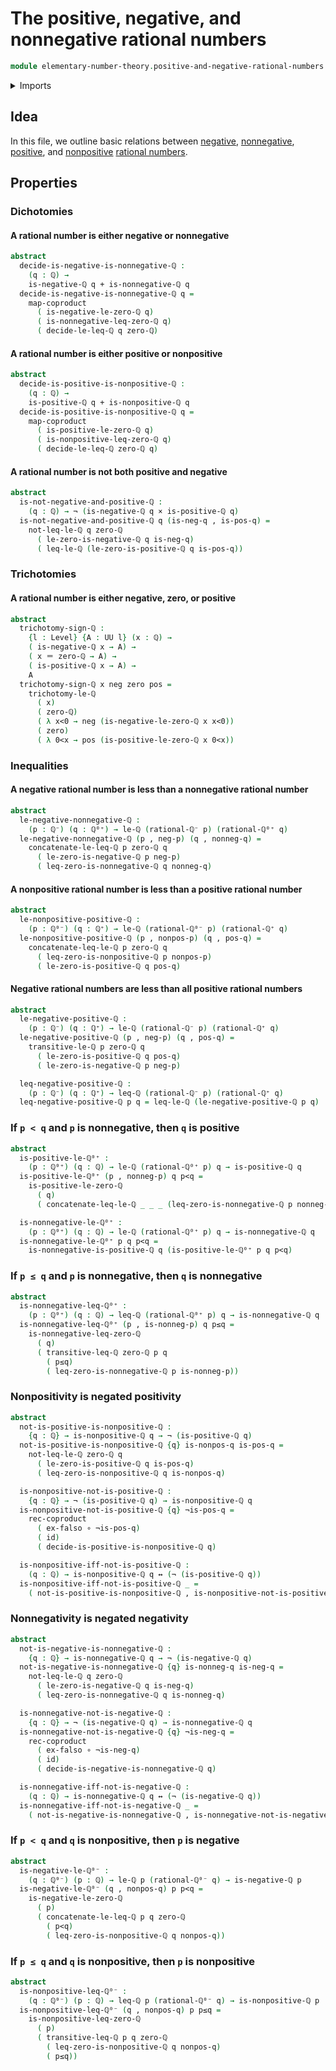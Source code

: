 # The positive, negative, and nonnegative rational numbers

```agda
module elementary-number-theory.positive-and-negative-rational-numbers where
```

<details><summary>Imports</summary>

```agda
open import elementary-number-theory.inequality-rational-numbers
open import elementary-number-theory.negative-rational-numbers
open import elementary-number-theory.nonnegative-rational-numbers
open import elementary-number-theory.nonpositive-rational-numbers
open import elementary-number-theory.positive-rational-numbers
open import elementary-number-theory.rational-numbers
open import elementary-number-theory.strict-inequality-rational-numbers

open import foundation.cartesian-product-types
open import foundation.coproduct-types
open import foundation.dependent-pair-types
open import foundation.function-types
open import foundation.empty-types
open import foundation.functoriality-coproduct-types
open import foundation.identity-types
open import foundation.logical-equivalences
open import foundation.negation
open import foundation.universe-levels
```

</details>

## Idea

In this file, we outline basic relations between
[negative](elementary-number-theory.negative-rational-numbers.md),
[nonnegative](elementary-number-theory.nonnegative-rational-numbers.md),
[positive](elementary-number-theory.positive-rational-numbers.md), and
[nonpositive](elementary-number-theory.nonpositive-rational-numbers.md)
[rational numbers](elementary-number-theory.rational-numbers.md).

## Properties

### Dichotomies

#### A rational number is either negative or nonnegative

```agda
abstract
  decide-is-negative-is-nonnegative-ℚ :
    (q : ℚ) →
    is-negative-ℚ q + is-nonnegative-ℚ q
  decide-is-negative-is-nonnegative-ℚ q =
    map-coproduct
      ( is-negative-le-zero-ℚ q)
      ( is-nonnegative-leq-zero-ℚ q)
      ( decide-le-leq-ℚ q zero-ℚ)
```

#### A rational number is either positive or nonpositive

```agda
abstract
  decide-is-positive-is-nonpositive-ℚ :
    (q : ℚ) →
    is-positive-ℚ q + is-nonpositive-ℚ q
  decide-is-positive-is-nonpositive-ℚ q =
    map-coproduct
      ( is-positive-le-zero-ℚ q)
      ( is-nonpositive-leq-zero-ℚ q)
      ( decide-le-leq-ℚ zero-ℚ q)
```

#### A rational number is not both positive and negative

```agda
abstract
  is-not-negative-and-positive-ℚ :
    (q : ℚ) → ¬ (is-negative-ℚ q × is-positive-ℚ q)
  is-not-negative-and-positive-ℚ q (is-neg-q , is-pos-q) =
    not-leq-le-ℚ q zero-ℚ
      ( le-zero-is-negative-ℚ q is-neg-q)
      ( leq-le-ℚ (le-zero-is-positive-ℚ q is-pos-q))
```

### Trichotomies

#### A rational number is either negative, zero, or positive

```agda
abstract
  trichotomy-sign-ℚ :
    {l : Level} {A : UU l} (x : ℚ) →
    ( is-negative-ℚ x → A) →
    ( x ＝ zero-ℚ → A) →
    ( is-positive-ℚ x → A) →
    A
  trichotomy-sign-ℚ x neg zero pos =
    trichotomy-le-ℚ
      ( x)
      ( zero-ℚ)
      ( λ x<0 → neg (is-negative-le-zero-ℚ x x<0))
      ( zero)
      ( λ 0<x → pos (is-positive-le-zero-ℚ x 0<x))
```

### Inequalities

#### A negative rational number is less than a nonnegative rational number

```agda
abstract
  le-negative-nonnegative-ℚ :
    (p : ℚ⁻) (q : ℚ⁰⁺) → le-ℚ (rational-ℚ⁻ p) (rational-ℚ⁰⁺ q)
  le-negative-nonnegative-ℚ (p , neg-p) (q , nonneg-q) =
    concatenate-le-leq-ℚ p zero-ℚ q
      ( le-zero-is-negative-ℚ p neg-p)
      ( leq-zero-is-nonnegative-ℚ q nonneg-q)
```

#### A nonpositive rational number is less than a positive rational number

```agda
abstract
  le-nonpositive-positive-ℚ :
    (p : ℚ⁰⁻) (q : ℚ⁺) → le-ℚ (rational-ℚ⁰⁻ p) (rational-ℚ⁺ q)
  le-nonpositive-positive-ℚ (p , nonpos-p) (q , pos-q) =
    concatenate-leq-le-ℚ p zero-ℚ q
      ( leq-zero-is-nonpositive-ℚ p nonpos-p)
      ( le-zero-is-positive-ℚ q pos-q)
```

#### Negative rational numbers are less than all positive rational numbers

```agda
abstract
  le-negative-positive-ℚ :
    (p : ℚ⁻) (q : ℚ⁺) → le-ℚ (rational-ℚ⁻ p) (rational-ℚ⁺ q)
  le-negative-positive-ℚ (p , neg-p) (q , pos-q) =
    transitive-le-ℚ p zero-ℚ q
      ( le-zero-is-positive-ℚ q pos-q)
      ( le-zero-is-negative-ℚ p neg-p)

  leq-negative-positive-ℚ :
    (p : ℚ⁻) (q : ℚ⁺) → leq-ℚ (rational-ℚ⁻ p) (rational-ℚ⁺ q)
  leq-negative-positive-ℚ p q = leq-le-ℚ (le-negative-positive-ℚ p q)
```

### If `p < q` and `p` is nonnegative, then `q` is positive

```agda
abstract
  is-positive-le-ℚ⁰⁺ :
    (p : ℚ⁰⁺) (q : ℚ) → le-ℚ (rational-ℚ⁰⁺ p) q → is-positive-ℚ q
  is-positive-le-ℚ⁰⁺ (p , nonneg-p) q p<q =
    is-positive-le-zero-ℚ
      ( q)
      ( concatenate-leq-le-ℚ _ _ _ (leq-zero-is-nonnegative-ℚ p nonneg-p) p<q)

  is-nonnegative-le-ℚ⁰⁺ :
    (p : ℚ⁰⁺) (q : ℚ) → le-ℚ (rational-ℚ⁰⁺ p) q → is-nonnegative-ℚ q
  is-nonnegative-le-ℚ⁰⁺ p q p<q =
    is-nonnegative-is-positive-ℚ q (is-positive-le-ℚ⁰⁺ p q p<q)
```

### If `p ≤ q` and `p` is nonnegative, then `q` is nonnegative

```agda
abstract
  is-nonnegative-leq-ℚ⁰⁺ :
    (p : ℚ⁰⁺) (q : ℚ) → leq-ℚ (rational-ℚ⁰⁺ p) q → is-nonnegative-ℚ q
  is-nonnegative-leq-ℚ⁰⁺ (p , is-nonneg-p) q p≤q =
    is-nonnegative-leq-zero-ℚ
      ( q)
      ( transitive-leq-ℚ zero-ℚ p q
        ( p≤q)
        ( leq-zero-is-nonnegative-ℚ p is-nonneg-p))
```

### Nonpositivity is negated positivity

```agda
abstract
  not-is-positive-is-nonpositive-ℚ :
    {q : ℚ} → is-nonpositive-ℚ q → ¬ (is-positive-ℚ q)
  not-is-positive-is-nonpositive-ℚ {q} is-nonpos-q is-pos-q =
    not-leq-le-ℚ zero-ℚ q
      ( le-zero-is-positive-ℚ q is-pos-q)
      ( leq-zero-is-nonpositive-ℚ q is-nonpos-q)

  is-nonpositive-not-is-positive-ℚ :
    {q : ℚ} → ¬ (is-positive-ℚ q) → is-nonpositive-ℚ q
  is-nonpositive-not-is-positive-ℚ {q} ¬is-pos-q =
    rec-coproduct
      ( ex-falso ∘ ¬is-pos-q)
      ( id)
      ( decide-is-positive-is-nonpositive-ℚ q)

  is-nonpositive-iff-not-is-positive-ℚ :
    (q : ℚ) → is-nonpositive-ℚ q ↔ (¬ (is-positive-ℚ q))
  is-nonpositive-iff-not-is-positive-ℚ _ =
    ( not-is-positive-is-nonpositive-ℚ , is-nonpositive-not-is-positive-ℚ)
```

### Nonnegativity is negated negativity

```agda
abstract
  not-is-negative-is-nonnegative-ℚ :
    {q : ℚ} → is-nonnegative-ℚ q → ¬ (is-negative-ℚ q)
  not-is-negative-is-nonnegative-ℚ {q} is-nonneg-q is-neg-q =
    not-leq-le-ℚ q zero-ℚ
      ( le-zero-is-negative-ℚ q is-neg-q)
      ( leq-zero-is-nonnegative-ℚ q is-nonneg-q)

  is-nonnegative-not-is-negative-ℚ :
    {q : ℚ} → ¬ (is-negative-ℚ q) → is-nonnegative-ℚ q
  is-nonnegative-not-is-negative-ℚ {q} ¬is-neg-q =
    rec-coproduct
      ( ex-falso ∘ ¬is-neg-q)
      ( id)
      ( decide-is-negative-is-nonnegative-ℚ q)

  is-nonnegative-iff-not-is-negative-ℚ :
    (q : ℚ) → is-nonnegative-ℚ q ↔ (¬ (is-negative-ℚ q))
  is-nonnegative-iff-not-is-negative-ℚ _ =
    ( not-is-negative-is-nonnegative-ℚ , is-nonnegative-not-is-negative-ℚ)
```

### If `p < q` and `q` is nonpositive, then `p` is negative

```agda
abstract
  is-negative-le-ℚ⁰⁻ :
    (q : ℚ⁰⁻) (p : ℚ) → le-ℚ p (rational-ℚ⁰⁻ q) → is-negative-ℚ p
  is-negative-le-ℚ⁰⁻ (q , nonpos-q) p p<q =
    is-negative-le-zero-ℚ
      ( p)
      ( concatenate-le-leq-ℚ p q zero-ℚ
        ( p<q)
        ( leq-zero-is-nonpositive-ℚ q nonpos-q))
```

### If `p ≤ q` and `q` is nonpositive, then `p` is nonpositive

```agda
abstract
  is-nonpositive-leq-ℚ⁰⁻ :
    (q : ℚ⁰⁻) (p : ℚ) → leq-ℚ p (rational-ℚ⁰⁻ q) → is-nonpositive-ℚ p
  is-nonpositive-leq-ℚ⁰⁻ (q , nonpos-q) p p≤q =
    is-nonpositive-leq-zero-ℚ
      ( p)
      ( transitive-leq-ℚ p q zero-ℚ
        ( leq-zero-is-nonpositive-ℚ q nonpos-q)
        ( p≤q))
```
